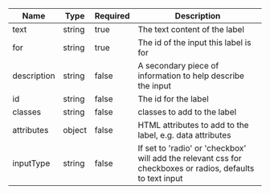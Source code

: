 | Name        | Type   | Required | Description                                                                                                |
| ----------- | ------ | -------- | ---------------------------------------------------------------------------------------------------------- |
| text        | string | true     | The text content of the label                                                                              |
| for         | string | true     | The id of the input this label is for                                                                      |
| description | string | false    | A secondary piece of information to help describe the input                                                |
| id          | string | false    | The id for the label                                                                                       |
| classes     | string | false    | classes to add to the label                                                                                |
| attributes  | object | false    | HTML attributes to add to the label, e.g. data attributes                                                  |
| inputType   | string | false    | If set to 'radio' or 'checkbox' will add the relevant css for checkboxes or radios, defaults to text input |
